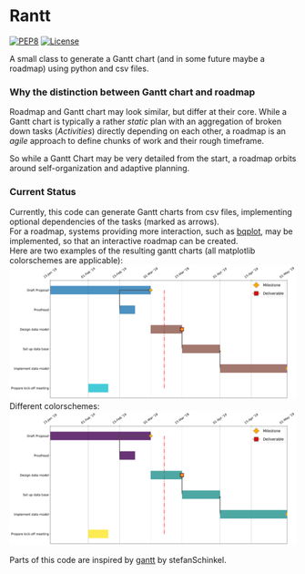 # Rantt

[![PEP8](https://img.shields.io/badge/code%20style-pep8-orange.svg)](https://www.python.org/dev/peps/pep-0008/)
[![License](http://img.shields.io/:license-mit-blue.svg)](http://doge.mit-license.org)

A small class to generate a Gantt chart (and in some future maybe a roadmap) using python and csv files.  

### Why the distinction between Gantt chart and roadmap

Roadmap and Gantt chart may look similar, but differ at their core. While a Gantt chart is typically a rather _static_ plan with an aggregation of broken down tasks (_Activities_) directly depending on each other, a roadmap is an _agile_ approach to define chunks of work and their rough timeframe.  

So while a Gantt Chart may be very detailed from the start, a roadmap orbits around self-organization and adaptive planning.

### Current Status

Currently, this code can generate Gantt charts from csv files, implementing optional dependencies of the tasks (marked as arrows).  
For a roadmap, systems providing more interaction, such as [bqplot](https://github.com/bloomberg/bqplot), may be implemented, so that an interactive roadmap can be created.  
Here are two examples of the resulting gantt charts (all matplotlib colorschemes are applicable):  
![example figure](https://github.com/Japhiolite/Rantt/blob/master/imgs/gantt_chart.png)
Different colorschemes:
![example viridis](https://github.com/Japhiolite/Rantt/blob/master/imgs/gantt_viridis.png)

Parts of this code are inspired by [gantt](https://github.com/stefanSchinkel/gantt) by stefanSchinkel.
